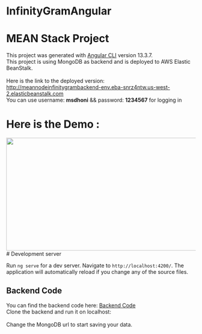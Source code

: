# InfinityGramAngular
# MEAN Stack Project

This project was generated with [Angular CLI](https://github.com/angular/angular-cli) version 13.3.7. <br>
This project is using MongoDB as backend and is deployed to AWS Elastic BeanStalk. <br><br>
Here is the link to the deployed version: <br> 
<a href="http://meannodeinfinitygrambackend-env.eba-snrz4ntw.us-west-2.elasticbeanstalk.com">http://meannodeinfinitygrambackend-env.eba-snrz4ntw.us-west-2.elasticbeanstalk.com</a> </br>
You can use username: <b>msdhoni</b> && password: <b>1234567</b> for logging in 

# Here is the Demo :
<img height=300 width=550 src="https://user-images.githubusercontent.com/64702890/183501095-a5955867-0b5c-4281-a189-2664d4ce7cfa.gif">
# Development server

Run `ng serve` for a dev server. Navigate to `http://localhost:4200/`. The application will automatically reload if you change any of the source files.

## Backend Code

You can find the backend code here: <a href="https://github.com/rishirajreddy/MEAN_mini-insta-backend">Backend Code</a> <br>
Clone the backend and run it on localhost:<ur fav port> <br><br>
Change the MongoDB url to start saving your data. <br>

